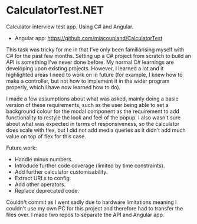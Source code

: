 # CalculatorTest.NET
Calculator interview test app. Using C# and Angular.

- Angular app: https://github.com/miacoupland/CalculatorTest

This task was tricky for me in that I've only been familiarising myself with C# for the past few months. Setting up a C# project from scratch to build an API is something I've never done before. My normal C# learnings are developing upon existing projects. However, I learned a lot and it highlighted areas I need to work on in future (for example, I knew how to make a controller, but not how to implement it in the wider program properly, which I have now learned how to do).

I made a few assumptions about what was asked, mainly doing a basic version of these requirements, such as the user being able to set a background colour for the modal component as the requirement to add functionality to restyle the look and feel of the popup. I also wasn't sure about what was expected in terms of responsiveness, so the calculator does scale with flex, but I did not add media queries as it didn't add much value on top of flex for this case.

Future work: 
- Handle minus numbers.
- Introduce further code coverage (limited by time constraints).
- Add further calculator customisability.
- Extract URLs to config.
- Add other operators.
- Replace deprecated code.


Couldn't commit as I went sadly due to hardware limitations meaning I couldn't use my own PC for this project and therefore had to transfer the files over. I made two repos to separate the API and Angular app.
